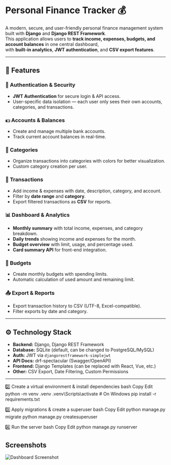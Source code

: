 # Personal Finance Tracker 💰

A modern, secure, and user-friendly personal finance management system built with **Django** and **Django REST Framework**.  
This application allows users to **track income, expenses, budgets, and account balances** in one central dashboard,  
with **built-in analytics**, **JWT authentication**, and **CSV export features**.

---

## 📌 Features

### 🔐 Authentication & Security
- **JWT Authentication** for secure login & API access.
- User-specific data isolation — each user only sees their own accounts, categories, and transactions.

### 💵 Accounts & Balances
- Create and manage multiple bank accounts.
- Track current account balances in real-time.

### 📂 Categories
- Organize transactions into categories with colors for better visualization.
- Custom category creation per user.

### 📑 Transactions
- Add income & expenses with date, description, category, and account.
- Filter by **date range** and **category**.
- Export filtered transactions as **CSV** for reports.

### 📊 Dashboard & Analytics
- **Monthly summary** with total income, expenses, and category breakdown.
- **Daily trends** showing income and expenses for the month.
- **Budget overview** with limit, usage, and percentage used.
- **Card summary API** for front-end integration.

### 📆 Budgets
- Create monthly budgets with spending limits.
- Automatic calculation of used amount and remaining limit.

### 📤 Export & Reports
- Export transaction history to CSV (UTF-8, Excel-compatible).
- Filter exports by date and category.

---

## ⚙️ Technology Stack

- **Backend:** Django, Django REST Framework
- **Database:** SQLite (default, can be changed to PostgreSQL/MySQL)
- **Auth:** JWT via `djangorestframework-simplejwt`
- **API Docs:** drf-spectacular (Swagger/OpenAPI)
- **Frontend:** Django Templates (can be replaced with React, Vue, etc.)
- **Other:** CSV Export, Date Filtering, Custom Permissions

---


2️⃣ Create a virtual environment & install dependencies
bash
Copy
Edit
python -m venv .venv
.venv\Scripts\activate    # On Windows
pip install -r requirements.txt

3️⃣ Apply migrations & create a superuser
bash
Copy
Edit
python manage.py migrate
python manage.py createsuperuser

4️⃣ Run the server
bash
Copy
Edit
python manage.py runserver

## Screenshots

![Dashboard Screenshot](https://drive.google.com/uc?export=view&id=1qU_uJh-VSagNeaMKE52qx-gQpXUU6k4y)


